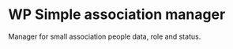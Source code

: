 WP Simple association manager
=============================

Manager for small association people data, role and status.
